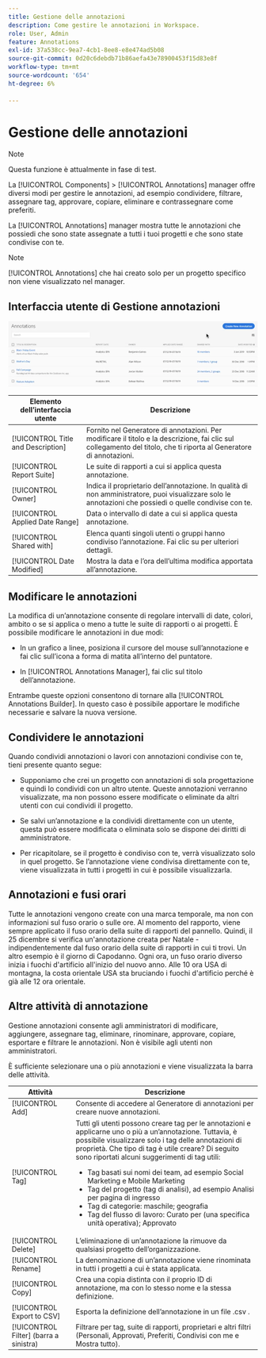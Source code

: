 ```yaml
---
title: Gestione delle annotazioni
description: Come gestire le annotazioni in Workspace.
role: User, Admin
feature: Annotations
exl-id: 37a538cc-9ea7-4cb1-8ee8-e8e474ad5b08
source-git-commit: 0d20c6debdb71b86aefa43e78900453f15d83e8f
workflow-type: tm+mt
source-wordcount: '654'
ht-degree: 6%

---
```


# Gestione delle annotazioni

>[!NOTE]
>
>Questa funzione è attualmente in fase di test.

La [!UICONTROL Components] > [!UICONTROL Annotations] manager offre diversi modi per gestire le annotazioni, ad esempio condividere, filtrare, assegnare tag, approvare, copiare, eliminare e contrassegnare come preferiti.

La [!UICONTROL Annotations] manager mostra tutte le annotazioni che possiedi che sono state assegnate a tutti i tuoi progetti e che sono state condivise con te.

>[!NOTE]
>
>[!UICONTROL Annotations] che hai creato solo per un progetto specifico non viene visualizzato nel manager.

## Interfaccia utente di Gestione annotazioni

![](assets/annotation-mgr.png)

| Elemento dell’interfaccia utente | Descrizione |
| --- | --- | 
| [!UICONTROL Title and Description] | Fornito nel Generatore di annotazioni. Per modificare il titolo e la descrizione, fai clic sul collegamento del titolo, che ti riporta al Generatore di annotazioni. |
| [!UICONTROL Report Suite] | Le suite di rapporti a cui si applica questa annotazione. |
| [!UICONTROL Owner] | Indica il proprietario dell’annotazione. In qualità di non amministratore, puoi visualizzare solo le annotazioni che possiedi o quelle condivise con te. |
| [!UICONTROL Applied Date Range] | Data o intervallo di date a cui si applica questa annotazione. |
| [!UICONTROL Shared with] | Elenca quanti singoli utenti o gruppi hanno condiviso l’annotazione. Fai clic su per ulteriori dettagli. |
| [!UICONTROL Date Modified] | Mostra la data e l’ora dell’ultima modifica apportata all’annotazione. |

## Modificare le annotazioni

La modifica di un’annotazione consente di regolare intervalli di date, colori, ambito o se si applica o meno a tutte le suite di rapporti o ai progetti. È possibile modificare le annotazioni in due modi:

* In un grafico a linee, posiziona il cursore del mouse sull’annotazione e fai clic sull’icona a forma di matita all’interno del puntatore.

* In [!UICONTROL Annotations Manager], fai clic sul titolo dell’annotazione.

Entrambe queste opzioni consentono di tornare alla [!UICONTROL Annotations Builder]. In questo caso è possibile apportare le modifiche necessarie e salvare la nuova versione.

## Condividere le annotazioni

Quando condividi annotazioni o lavori con annotazioni condivise con te, tieni presente quanto segue:

* Supponiamo che crei un progetto con annotazioni di sola progettazione e quindi lo condividi con un altro utente. Queste annotazioni verranno visualizzate, ma non possono essere modificate o eliminate da altri utenti con cui condividi il progetto.

* Se salvi un’annotazione e la condividi direttamente con un utente, questa può essere modificata o eliminata solo se dispone dei diritti di amministratore.

* Per ricapitolare, se il progetto è condiviso con te, verrà visualizzato solo in quel progetto. Se l’annotazione viene condivisa direttamente con te, viene visualizzata in tutti i progetti in cui è possibile visualizzarla.

## Annotazioni e fusi orari

Tutte le annotazioni vengono create con una marca temporale, ma non con informazioni sul fuso orario o sulle ore. Al momento del rapporto, viene sempre applicato il fuso orario della suite di rapporti del pannello. Quindi, il 25 dicembre si verifica un&#39;annotazione creata per Natale - indipendentemente dal fuso orario della suite di rapporti in cui ti trovi. Un altro esempio è il giorno di Capodanno. Ogni ora, un fuso orario diverso inizia i fuochi d&#39;artificio all&#39;inizio del nuovo anno. Alle 10 ora USA di montagna, la costa orientale USA sta bruciando i fuochi d&#39;artificio perché è già alle 12 ora orientale.

## Altre attività di annotazione

Gestione annotazioni consente agli amministratori di modificare, aggiungere, assegnare tag, eliminare, rinominare, approvare, copiare, esportare e filtrare le annotazioni. Non è visibile agli utenti non amministratori.

È sufficiente selezionare una o più annotazioni e viene visualizzata la barra delle attività.

| Attività | Descrizione |
| --- | --- |
| [!UICONTROL Add] | Consente di accedere al Generatore di annotazioni per creare nuove annotazioni. |
| [!UICONTROL Tag] | Tutti gli utenti possono creare tag per le annotazioni e applicarne uno o più a un’annotazione. Tuttavia, è possibile visualizzare solo i tag delle annotazioni di proprietà. Che tipo di tag è utile creare? Di seguito sono riportati alcuni suggerimenti di tag utili:<ul><li>Tag basati sui nomi dei team, ad esempio Social Marketing e Mobile Marketing</li><li>Tag del progetto (tag di analisi), ad esempio Analisi per pagina di ingresso</li><li>Tag di categorie: maschile; geografia</li><li>Tag del flusso di lavoro: Curato per (una specifica unità operativa); Approvato</li></ul> |
| [!UICONTROL Delete] | L’eliminazione di un’annotazione la rimuove da qualsiasi progetto dell’organizzazione. |
| [!UICONTROL Rename] | La denominazione di un’annotazione viene rinominata in tutti i progetti a cui è stata applicata. |
| [!UICONTROL Copy] | Crea una copia distinta con il proprio ID di annotazione, ma con lo stesso nome e la stessa definizione. |
| [!UICONTROL Export to CSV] | Esporta la definizione dell’annotazione in un file .csv . |
| [!UICONTROL Filter] (barra a sinistra) | Filtrare per tag, suite di rapporti, proprietari e altri filtri (Personali, Approvati, Preferiti, Condivisi con me e Mostra tutto). |
